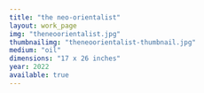 ```yaml
---
title: "the neo-orientalist"
layout: work_page
img: "theneoorientalist.jpg"
thumbnailimg: "theneoorientalist-thumbnail.jpg"
medium: "oil"
dimensions: "17 x 26 inches"
year: 2022
available: true
---
```

